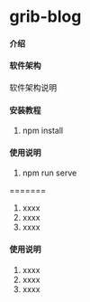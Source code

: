 # grib-blog

#### 介绍

#### 软件架构
软件架构说明


#### 安装教程


1.  npm install

#### 使用说明

1. npm run serve

=======
1.  xxxx
2.  xxxx
3.  xxxx

#### 使用说明

1.  xxxx
2.  xxxx
3.  xxxx
